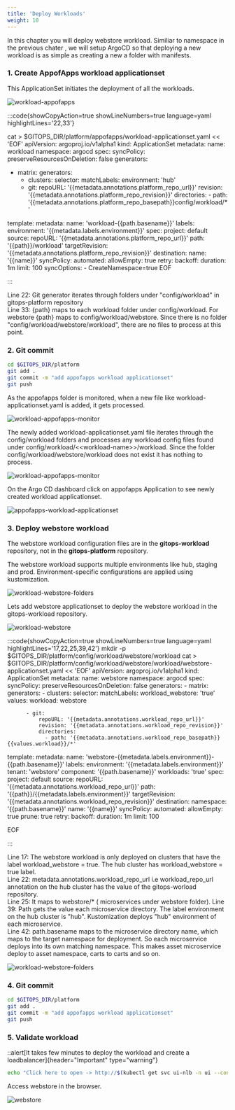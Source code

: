 ```yaml
---
title: 'Deploy Workloads'
weight: 10
---
```

In this chapter you will deploy webstore workload. Similiar to namespace in the previous chater , we will setup ArgoCD so that deploying a new workload  is as simple as creating a new  a folder with manifests.

### 1. Create AppofApps workload applicationset

This ApplicationSet initiates the deployment of all the workloads.

![workload-appofapps](/static/images/workload-appofapps.png)


:::code{showCopyAction=true showLineNumbers=true language=yaml highlightLines='22,33'}

cat > $GITOPS_DIR/platform/appofapps/workload-applicationset.yaml << 'EOF'
apiVersion: argoproj.io/v1alpha1
kind: ApplicationSet
metadata:
  name: workload
  namespace: argocd
spec:
  syncPolicy:
    preserveResourcesOnDeletion: false
  generators:
  - matrix:
      generators:
      - clusters:
          selector:
            matchLabels:
              environment: 'hub'          
      - git:
          repoURL: '{{metadata.annotations.platform_repo_url}}'
          revision: '{{metadata.annotations.platform_repo_revision}}'
          directories:
            - path: '{{metadata.annotations.platform_repo_basepath}}config/workload/*'      

  template:
    metadata:
      name: 'workload-{{path.basename}}'
      labels:
        environment: '{{metadata.labels.environment}}'
    spec:
      project: default
      source:
        repoURL: '{{metadata.annotations.platform_repo_url}}'
        path: '{{path}}/workload'
        targetRevision: '{{metadata.annotations.platform_repo_revision}}'
      destination:
        name: '{{name}}'
      syncPolicy:
        automated:
          allowEmpty: true
        retry:
          backoff:
            duration: 1m
          limit: 100
        syncOptions:
          - CreateNamespace=true
EOF

:::

Line 22: Git generator iterates through folders under "config/workload" in gitops-platform repository  
Line 33: {path} maps to each workload folder under config/workload. For webstore {path} maps to config/workload/webstore. Since there is no folder "config/workload/webstore/workload", there are no files to process at this point.

### 2. Git commit

```bash
cd $GITOPS_DIR/platform
git add . 
git commit -m "add appofapps workload applicationset"
git push
```

As the appofapps folder is monitored, when a new file like workload-applicationset.yaml is added, it gets processed. 

![workload-appofapps-monitor](/static/images/workload-appofapps-monitor.png)

The newly added workload-applicationset.yaml file iterates through the config/workload folders and processes any workload config files found under config/workload/\<<workload-name\>>/workload. Since the folder config/workload/webstore/workload does not exist it has nothing to process.

![workload-appofapps-monitor](/static/images/workload-appofapps-iteration.png)


On the Argo CD dashboard click on appofapps Application to see newly created workload applicationset.


![appofapps-workload-applicationset](/static/images/appofapps-workload-applicationset.png)

### 3. Deploy webstore workload 

The webstore workload configuration files are in the **gitops-workload** repository, not in the **gitops-platform** repository.

The webstore workload supports multiple environments like hub, staging and prod. Environment-specific configurations are applied using kustomization.

![workload-webstore-folders](/static/images/workload-webstore-folders.png)

Lets add webstore applicationset to deploy the webstore workload in the gitops-workload repository.

![workload-webstore](/static/images/workload-webstore.png)

:::code{showCopyAction=true showLineNumbers=true language=yaml highlightLines='17,22,25,39,42'}
mkdir -p $GITOPS_DIR/platform/config/workload/webstore/workload
cat > $GITOPS_DIR/platform/config/workload/webstore/workload/webstore-applicationset.yaml << 'EOF'
apiVersion: argoproj.io/v1alpha1
kind: ApplicationSet
metadata:
  name: webstore
  namespace: argocd
spec:
  syncPolicy:
    preserveResourcesOnDeletion: false
  generators:
    - matrix:
        generators:
          - clusters:
              selector:
                matchLabels:
                  workload_webstore: 'true'  
              values:
                workload: webstore

          - git:
              repoURL: '{{metadata.annotations.workload_repo_url}}'
              revision: '{{metadata.annotations.workload_repo_revision}}'
              directories:
                - path: '{{metadata.annotations.workload_repo_basepath}}{{values.workload}}/*'
                     
  template:
    metadata:
      name: 'webstore-{{metadata.labels.environment}}-{{path.basename}}'
      labels:
        environment: '{{metadata.labels.environment}}'
        tenant: 'webstore'
        component: '{{path.basename}}'
        workloads: 'true'
    spec:
      project: default
      source:
        repoURL: '{{metadata.annotations.workload_repo_url}}'
        path: '{{path}}/{{metadata.labels.environment}}'
        targetRevision: '{{metadata.annotations.workload_repo_revision}}'
      destination:
        namespace: '{{path.basename}}'
        name: '{{name}}'
      syncPolicy:
        automated:
          allowEmpty: true
          prune: true
        retry:
          backoff:
            duration: 1m
          limit: 100

EOF

:::

Line 17: The webstore workload is only deployed on clusters that have the label workload_webstore = true. The hub cluster has workload_webstore = true label.  
Line 22: metadata.annotations.workload_repo_url i.e workload_repo_url annotation on the hub cluster has the value of the gitops-worload repository.  
Line 25: It maps to webstore/* ( microservices under webstore folder). 
Line 39: Path gets the value each microservice directory. The label environment on the hub cluster is "hub". Kustomization deploys "hub" environment of each microservice.  
Line 42: path.basename maps to the microservice directory name, which maps to the target namespace for deployment. So each microservice deploys into its own matching namespace. This makes asset microservice deploy to asset namespace, carts to carts and so on.  


![workload-webstore-folders](/static/images/workload-webstore-deployment.png)


### 4. Git commit

```bash
cd $GITOPS_DIR/platform
git add . 
git commit -m "add appofapps workload applicationset"
git push
```

### 5. Validate workload

::alert[It takes few minutes to deploy the workload and create a loadbalancer]{header="Important" type="warning"}

```bash
echo "Click here to open -> http://$(kubectl get svc ui-nlb -n ui --context hub --output jsonpath='{.status.loadBalancer.ingress[0].hostname}')"
```

Access  webstore in the browser.

![webstore](/static/images/webstore-ui.png)
